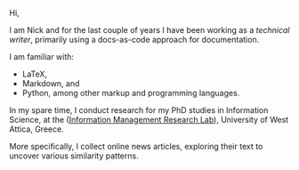 Hi,

I am Nick and for the last couple of years I have been working as a *technical writer*, primarily using a docs-as-code approach for documentation.

I am familiar with: 

- LaTeX, 
- Markdown, and 
- Python, among other markup and programming languages.

In my spare time, I conduct research for my PhD studies in Information Science, at the ([Information Management Research Lab](https://iml.alis.uniwa.gr/)), University of West Attica, Greece. 

More specifically, I collect online news articles, exploring their text to uncover various similarity patterns.
